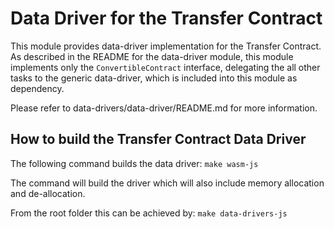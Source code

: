 # Data Driver for the Transfer Contract

This module provides data-driver implementation for the Transfer Contract.
As described in the README for the data-driver module, this module
implements only the `ConvertibleContract` interface, delegating the all
other tasks to the generic data-driver, which is included into this module
as dependency.

Please refer to data-drivers/data-driver/README.md for more information.

## How to build the Transfer Contract Data Driver

The following command builds the data driver:
`make wasm-js`

The command will build the driver which will also include memory allocation and de-allocation.

From the root folder this can be achieved by:
`make data-drivers-js`
